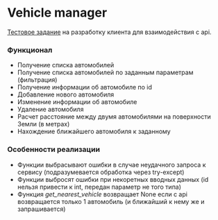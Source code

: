 # Vehicle manager
[Тестовое задание](https://gist.github.com/A2RO/11e3da17cffd65c3f6997c0ae7cf70b4) на разработку клиента для взаимодействия с api.
### Функционал
- Получение списка автомобилей
- Получение списка автомобилей по заданным параметрам (фильтрация)
- Получение информации об автомобиле по id
- Добавление нового автомобиля
- Изменение информации об автомобиле
- Удаление автомобиля
- Расчет расстояние между двумя автомобилями на поверхности Земли (в метрах)
- Нахождение ближайшего автомобиля к заданному
### Особенности реализации
- Функции выбрасывают ошибки в случае неудачного запроса к сервису (подразумевается обработка через try-except)
- Функции выбросят ошибки при некоретных вводных данных (id нельзя привести к int, передан параметр не того типа)
- Функция *get_nearest_vehicle* возвращает None если с api возвращается только 1 автомобиль (и ближайший к нему же и запрашивается)